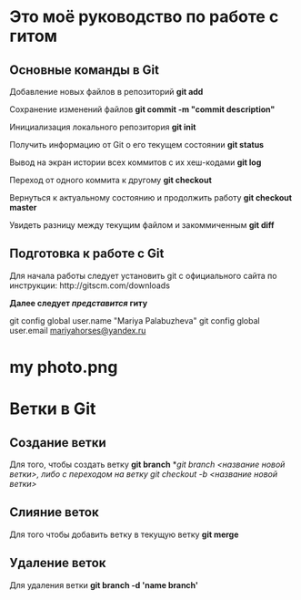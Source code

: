 # Это моё руководство по работе с гитом 

## Основные команды в Git
Добавление новых файлов в репозиторий
**git add**

 Сохранение изменений файлов
 **git commit ­-m "commit description"**

 Инициализация локального репозитория
 **git init**

 Получить информацию от Git о его текущем состоянии
 **git status**

 Вывод на экран истории всех коммитов с их хеш-кодами
 **git log**

 Переход от одного коммита к другому
 **git checkout**

 Вернуться к актуальному состоянию и продолжить работу
 **git checkout master**

 Увидеть разницу между текущим файлом и закоммиченным
 **git diff**

 ## Подготовка к работе с Git

Для начала работы следует установить git с официального сайта по инструкции: http://git­scm.com/downloads

**Далее следует *представится* гиту**

git config ­­global user.name "Mariya Palabuzheva" 
git config ­­global user.email mariyahorses@yandex.ru

# my photo.png

# Ветки в Git

## Создание ветки

Для того, чтобы создать ветку
**git branch** 
**git branch <название новой ветки>, либо c переходом на ветку *git checkout -b <название новой ветки>**

## Слияние веток

Для того чтобы добавить ветку в текущую ветку
**git merge <name branch>**

## Удаление веток

Для удаления ветки
**git branch -d 'name branch'**
